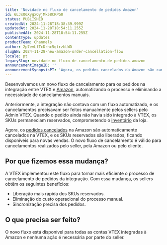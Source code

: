 ```yaml
---
title: 'Novidade no fluxo de cancelamento de pedidos Amazon'
id: 6LJsO6XygxQyjMk58CRPG0
status: PUBLISHED
createdAt: 2024-11-28T18:38:39.999Z
updatedAt: 2024-11-28T18:54:11.255Z
publishedAt: 2024-11-28T18:54:11.255Z
contentType: updates
productTeam: Channels
author: 2p7evLfTcDrhc5qtrzbLWD
slugEN: 2024-11-28-new-amazon-order-cancellation-flow
locale: pt
legacySlug: novidade-no-fluxo-de-cancelamento-de-pedidos-amazon
announcementImageID: ''
announcementSynopsisPT: 'Agora, os pedidos cancelados da Amazon são cancelados automaticamente no Admin VTEX.'
---
```


Desenvolvemos um novo fluxo de cancelamento para os pedidos na integração entre VTEX e [Amazon](/pt/tracks/configurar-integracao-com-a-amazon--6sgd4Pagy3wNsWKBvmIFrP), automatizando o processo e eliminando a necessidade de cancelamentos manuais.  

Anteriormente, a integração não contava com um fluxo automatizado, e os cancelamentos precisavam ser feitos manualmente pelos sellers pelo Admin VTEX. Quando o pedido ainda não havia sido integrado à VTEX, os SKUs permaneciam reservados, comprometendo o [inventário](/pt/tutorial/gerenciar-inventario--tutorials_139) da loja.  

Agora, os [pedidos cancelados](/en/tutorial/declining-order-cancellation--F2n0h1TeQ5td540Gjyff4) na Amazon são automaticamente cancelados na VTEX, e os SKUs reservados são liberados, ficando disponíveis para novas vendas. O novo fluxo de cancelamento é válido para cancelamentos realizados pelo seller, pela Amazon ou pelo cliente.  

## Por que fizemos essa mudança?
A VTEX implementou este fluxo para tornar mais eficiente o processo de cancelamento de pedidos da integração. Com essa mudança, os sellers obtêm os seguintes benefícios:  
- Liberação mais rápida dos SKUs reservados.  
- Eliminação do custo operacional do processo manual.  
- Sincronização precisa dos pedidos.  

## O que precisa ser feito?

O novo fluxo está disponível para todas as contas VTEX integradas à Amazon e nenhuma ação é necessária por parte do seller.  
